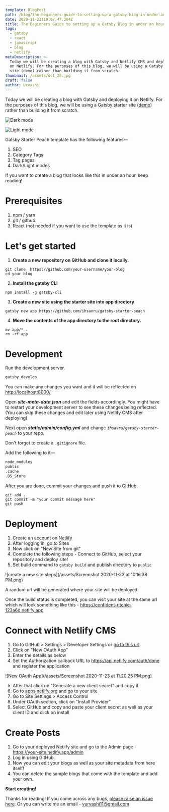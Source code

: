 ```yaml
---
template: BlogPost
path: /blog/the-beginners-guide-to-setting-up-a-gatsby-blog-in-under-an-hour
date: 2020-11-23T19:07:47.304Z
title: The Beginners Guide to setting up a Gatsby Blog in under an hour
tags:
  - gatsby
  - react
  - javascript
  - blog
  - netlify
metaDescription: >-
  Today we will be creating a blog with Gatsby and Netlify CMS and deploying it
  on Netlify. For the purposes of this blog, we will be using a Gatsby starter
  site (demo) rather than building it from scratch.
thumbnail: /assets/oct_28.jpg
draft: false
author: Urvashi
---
```

Today we will be creating a blog with Gatsby and deploying it on Netlify. For the purposes of this blog, we will be using a Gatsby starter site ([demo](https://confident-ritchie-123a6d.netlify.app/)) rather than building it from scratch.

![Dark mode](/assets/confident-ritchie-123a6d.netlify.app_1.png)

![Light mode](/assets/confident-ritchie-123a6d.netlify.app_2.png)

Gatsby Starter Peach template has the following features—

1. SEO
2. Category Tags
3. Tag pages
4. Dark/Light modes

If you want to create a blog that looks like this in under an hour, keep reading!

# Prerequisites

1. npm / yarn
2. git / github
3. React (not needed if you want to use the template as it is)

# Let's get started

1. **Create a new repository on GitHub and clone it locally.**

```shell
git clone  https://github.com/your-username/your-blog
cd your-blog
```

2. **Install the gatsby CLI**

```shell
npm install -g gatsby-cli
```

3. **Create a new site using the starter site into app directory**

```shell
gatsby new app https://github.com/ihsavru/gatsby-starter-peach
```

4. **Move the contents of the app directory to the root directory.**

```shell
mv app/* .
rm -rf app
```

# Development

Run the development server.

```bash
gatsby develop
```

You can make any changes you want and it will be reflected on [](http://localhost:8000/)<http://localhost:8000/>

Open ***site-meta-data.json*** and edit the fields accordingly. You might have to restart your development server to see these changes being reflected. (You can skip these changes and edit later using Netlify CMS after deploying)

Next open ***static/admin/config.yml*** and change *`ihsavru/gatsby-starter-peach`* to your repo.

Don't forget to create a `.gitignore` file.

Add the following to it—

```bash
node_modules
public
.cache
.DS_Store
```

After you are done, commit your changes and push it to GitHub.

```shell
git add .
git commit -m "your commit message here"
git push
```

# Deployment

1. Create an account on [Netlify](https://app.netlify.com/)
2. After logging in, go to Sites
3. Now click on "New Site from git"
4. Complete the following steps - Connect to GitHub, select your repository and deploy site!
5. Set build command to `gatsby build` and publish directory to `public`

![create a new site steps](/assets/Screenshot 2020-11-23 at 10.16.38 PM.png)

A random url will be generated where your site will be deployed.

Once the build status is completed, you can visit your site at the same url which will look something like this - [](https://confident-ritchie-123a6d.netlify.app/)<https://confident-ritchie-123a6d.netlify.app>

# Connect with Netlify CMS

1. Go to GitHub > Settings > Developer Settings or [go to this url](https://github.com/settings/developers).
2. Click on "New OAuth App"
3. Enter the details as below
4. Set the Authorization callback URL to [](https://api.netlify.com/auth/done)<https://api.netlify.com/auth/done> and register the application

![New OAuth App](/assets/Screenshot 2020-11-23 at 11.20.25 PM.png)

5. After that click on "Generate a new client secret" and copy it
6. Go to [apps.netlify.org](http://apps.netlify.org) and go to your site
7. Go to Site Settings > Access Control
8. Under OAuth section, click on "Install Provider"
9. Select GitHub and copy and paste your client secret as well as your client ID and click on install

# Create Posts

1. Go to your deployed Netlify site and go to the Admin page - [](https://confident-ritchie-123a6d.netlify.app/admin)https://your-site.netlify.app/admin
2. Log in using GitHub.
3. Now you can edit your blogs as well as your site metadata from here itself!
4. You can delete the sample blogs that come with the template and add your own.

**Start creating!**

Thanks for reading! If you come across any bugs, [please raise an issue here](https://github.com/ihsavru/gatsby-starter-peach). Or you can write me an email - [vurvashi11@gmail.com](mailto:vurvashi11@gmail.com)
